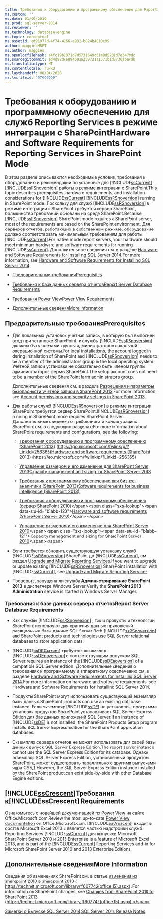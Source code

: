 ```yaml
---
title: Требования к оборудованию и программному обеспечению для Reporting Services в режиме интеграции с SharePoint | Документация Майкрософт
ms.custom: ''
ms.date: 01/09/2019
ms.prod: sql-server-2014
ms.reviewer: ''
ms.technology: database-engine
ms.topic: conceptual
ms.assetid: ed91877d-4f74-4266-a932-b824b4810c99
author: maggiesMSFT
ms.author: maggies
ms.openlocfilehash: a4fc19b2871d7d5731649c61a8d5231d7e3479dc
ms.sourcegitcommit: ad4d92dce894592a259721a1571b1d8736abacdb
ms.translationtype: MT
ms.contentlocale: ru-RU
ms.lasthandoff: 08/04/2020
ms.locfileid: "87668069"
---
```

# <a name="hardware-and-software-requirements-for-reporting-services-in-sharepoint-mode"></a><span data-ttu-id="b1abb-102">Требования к оборудованию и программному обеспечению для служб Reporting Services в режиме интеграции с SharePoint</span><span class="sxs-lookup"><span data-stu-id="b1abb-102">Hardware and Software Requirements for Reporting Services in SharePoint Mode</span></span>

  <span data-ttu-id="b1abb-103">В этом разделе описываются необходимые условия, требования к оборудованию и рекомендации по установке для [!INCLUDE[ssCurrent](../../includes/sscurrent-md.md)] [!INCLUDE[ssRSnoversion](../../includes/ssrsnoversion-md.md)] работы в режиме интеграции с SharePoint.</span><span class="sxs-lookup"><span data-stu-id="b1abb-103">This topic describes prerequisites, hardware requirements, and installation considerations for [!INCLUDE[ssCurrent](../../includes/sscurrent-md.md)] [!INCLUDE[ssRSnoversion](../../includes/ssrsnoversion-md.md)] running in SharePoint mode.</span></span> <span data-ttu-id="b1abb-104">Поскольку для служб [!INCLUDE[ssRSnoversion](../../includes/ssrsnoversion-md.md)] в режиме интеграции с SharePoint требуется сервер SharePoint, большинство требований основаны на среде SharePoint.</span><span class="sxs-lookup"><span data-stu-id="b1abb-104">Because [!INCLUDE[ssRSnoversion](../../includes/ssrsnoversion-md.md)] SharePoint mode requires a SharePoint server, most of the requirements are based on the SharePoint environment.</span></span> <span data-ttu-id="b1abb-105">Для серверов отчетов, работающих в собственном режиме, оборудование должно соответствовать минимальным требованиям для работы [!INCLUDE[ssCurrent](../../includes/sscurrent-md.md)].</span><span class="sxs-lookup"><span data-stu-id="b1abb-105">For native mode report servers, your hardware should meet minimum hardware and software requirements for running [!INCLUDE[ssCurrent](../../includes/sscurrent-md.md)].</span></span> <span data-ttu-id="b1abb-106">Дополнительные сведения см. в разделе [Hardware and Software Requirements for Installing SQL Server 2014](hardware-and-software-requirements-for-installing-sql-server.md).</span><span class="sxs-lookup"><span data-stu-id="b1abb-106">For more information, see [Hardware and Software Requirements for Installing SQL Server 2014](hardware-and-software-requirements-for-installing-sql-server.md).</span></span>  
  
-   [<span data-ttu-id="b1abb-107">Предварительные требования</span><span class="sxs-lookup"><span data-stu-id="b1abb-107">Prerequisites</span></span>](#bkmk_prereq)  
  
-   [<span data-ttu-id="b1abb-108">Требования к базе данных сервера отчетов</span><span class="sxs-lookup"><span data-stu-id="b1abb-108">Report Server Database Requirements</span></span>](#bkmk_report_server_database)  
  
-   [<span data-ttu-id="b1abb-109">Требования Power View</span><span class="sxs-lookup"><span data-stu-id="b1abb-109">Power View Requirements</span></span>](#bkmk_powerview)  
  
-   [<span data-ttu-id="b1abb-110">Дополнительные сведения</span><span class="sxs-lookup"><span data-stu-id="b1abb-110">More Information</span></span>](#bkmk_more_information)  
  
##  <a name="prerequisites"></a><a name="bkmk_prereq"></a> <span data-ttu-id="b1abb-111">Предварительные требования</span><span class="sxs-lookup"><span data-stu-id="b1abb-111">Prerequisites</span></span>  
  
-   <span data-ttu-id="b1abb-112">Для локальных установок учетная запись, в которую был выполнен вход при установке SharePoint, и службы [!INCLUDE[ssRSnoversion](../../includes/ssrsnoversion-md.md)] должны быть членами группы администраторов локальной операционной системы.</span><span class="sxs-lookup"><span data-stu-id="b1abb-112">For local installations, the account logged in during installation of SharePoint and [!INCLUDE[ssRSnoversion](../../includes/ssrsnoversion-md.md)] needs to be a member of the administrators group in the local operating system.</span></span> <span data-ttu-id="b1abb-113">Учетной записи установки не обязательно быть членом группы администраторов фермы SharePoint.</span><span class="sxs-lookup"><span data-stu-id="b1abb-113">The setup account does not need to be a member of the SharePoint farm administrators group.</span></span>  
  
     <span data-ttu-id="b1abb-114">Дополнительные сведения см. в разделе [Разрешения и параметры безопасности учетной записи в SharePoint 2013](https://technet.microsoft.com/library/cc678863.aspx).</span><span class="sxs-lookup"><span data-stu-id="b1abb-114">For more information, see [Account permissions and security settings in SharePoint 2013](https://technet.microsoft.com/library/cc678863.aspx).</span></span>  
  
-   <span data-ttu-id="b1abb-115">Для работы служб [!INCLUDE[ssRSnoversion](../../includes/ssrsnoversion-md.md)] в режиме интеграции SharePoint требуется сервер SharePoint.</span><span class="sxs-lookup"><span data-stu-id="b1abb-115">[!INCLUDE[ssRSnoversion](../../includes/ssrsnoversion-md.md)] running in SharePoint mode requires SharePoint Server.</span></span> <span data-ttu-id="b1abb-116">Дополнительные сведения о требованиях и конфигурациях SharePoint см. в следующих разделах:</span><span class="sxs-lookup"><span data-stu-id="b1abb-116">For more information about SharePoint requirements and configurations, see the following:</span></span>  
  
    -   <span data-ttu-id="b1abb-117">[Требования к оборудованию и программному обеспечению (SharePoint 2013)](https://go.microsoft.com/fwlink/p/?LinkId=256365) (https://go.microsoft.com/fwlink/p/?LinkId=256365)</span><span class="sxs-lookup"><span data-stu-id="b1abb-117">[Hardware and software requirements (SharePoint 2013)](https://go.microsoft.com/fwlink/p/?LinkId=256365) (https://go.microsoft.com/fwlink/p/?LinkId=256365)</span></span>  
  
    -   [<span data-ttu-id="b1abb-118">Управление размером и его изменение для SharePoint Server 2013</span><span class="sxs-lookup"><span data-stu-id="b1abb-118">Capacity management and sizing for SharePoint Server 2013</span></span>](https://technet.microsoft.com/library/cc261700.aspx)  
  
    -   [<span data-ttu-id="b1abb-119">Требования к программному обеспечению для бизнес-аналитики (SharePoint 2013)</span><span class="sxs-lookup"><span data-stu-id="b1abb-119">Software requirements for business intelligence (SharePoint 2013)</span></span>](https://go.microsoft.com/fwlink/p/?LinkId=256367)  
  
    -   <span data-ttu-id="b1abb-120">[Требования к оборудованию и программному обеспечению (сервер SharePoint 2010)](https://technet.microsoft.com/library/cc262485\(v=office.14\))</span><span class="sxs-lookup"><span data-stu-id="b1abb-120">[Hardware and software requirements (SharePoint Server 2010)](https://technet.microsoft.com/library/cc262485\(v=office.14\))</span></span>  
  
    -   <span data-ttu-id="b1abb-121">[Управление размером и его изменение для SharePoint Server 2010](https://technet.microsoft.com/library/cc261700.aspx\(v=office.14\))</span><span class="sxs-lookup"><span data-stu-id="b1abb-121">[Capacity management and sizing for SharePoint Server 2010](https://technet.microsoft.com/library/cc261700.aspx\(v=office.14\))</span></span>  
  
-   <span data-ttu-id="b1abb-122">Если требуется обновить существующую установку служб [!INCLUDE[ssRSnoversion](../../includes/ssrsnoversion-md.md)] SharePoint до [!INCLUDE[ssCurrent](../../includes/sscurrent-md.md)], см. раздел [Upgrade and Migrate Reporting Services](../../reporting-services/install-windows/upgrade-and-migrate-reporting-services.md).</span><span class="sxs-lookup"><span data-stu-id="b1abb-122">If you want to upgrade or update existing [!INCLUDE[ssRSnoversion](../../includes/ssrsnoversion-md.md)] SharePoint installation with [!INCLUDE[ssCurrent](../../includes/sscurrent-md.md)], see [Upgrade and Migrate Reporting Services](../../reporting-services/install-windows/upgrade-and-migrate-reporting-services.md).</span></span>  
  
-   <span data-ttu-id="b1abb-123">Проверьте, запущена ли служба **Администрирование SharePoint 2013** в диспетчере Windows Server.</span><span class="sxs-lookup"><span data-stu-id="b1abb-123">Verify the **SharePoint 2013 Administration** service is started in Windows Server Manager.</span></span>  
  
###  <a name="report-server-database-requirements"></a><a name="bkmk_report_server_database"></a><span data-ttu-id="b1abb-124">Требования к базе данных сервера отчетов</span><span class="sxs-lookup"><span data-stu-id="b1abb-124">Report Server Database Requirements</span></span>  
  
-   <span data-ttu-id="b1abb-125">Как службы [!INCLUDE[ssRSnoversion](../../includes/ssrsnoversion-md.md)] , так и продукты и технологии SharePoint используют для хранения данных приложений реляционные базы данных SQL Server.</span><span class="sxs-lookup"><span data-stu-id="b1abb-125">Both [!INCLUDE[ssRSnoversion](../../includes/ssrsnoversion-md.md)] and SharePoint products and technologies use SQL Server relational databases to store application data.</span></span>  
  
-   [!INCLUDE[ssRSCurrent](../../includes/ssrscurrent-md.md)] <span data-ttu-id="b1abb-126">требуется экземпляр [!INCLUDE[ssDEnoversion](../../includes/ssdenoversion-md.md)] с соответствующим выпуском SQL Server.</span><span class="sxs-lookup"><span data-stu-id="b1abb-126">requires an instance of the [!INCLUDE[ssDEnoversion](../../includes/ssdenoversion-md.md)] of a compatible SQL Server edition.</span></span> <span data-ttu-id="b1abb-127">Дополнительные сведения о требованиях к программному и аппаратному обеспечению см. в разделе [Hardware and Software Requirements for Installing SQL Server 2014](hardware-and-software-requirements-for-installing-sql-server.md).</span><span class="sxs-lookup"><span data-stu-id="b1abb-127">For more information on hardware and software requirements, see [Hardware and Software Requirements for Installing SQL Server 2014](hardware-and-software-requirements-for-installing-sql-server.md).</span></span>  
  
-   <span data-ttu-id="b1abb-128">Продукты SharePoint могут использовать существующий экземпляр базы данных.</span><span class="sxs-lookup"><span data-stu-id="b1abb-128">SharePoint products can use an existing database instance.</span></span> <span data-ttu-id="b1abb-129">Если экземпляр [!INCLUDE[ssDE](../../includes/ssde-md.md)] не установлен, программа установки продуктов SharePoint устанавливает SQL Server Express Edition для баз данных приложений SQL Server.</span><span class="sxs-lookup"><span data-stu-id="b1abb-129">If an instance of [!INCLUDE[ssDE](../../includes/ssde-md.md)] is not installed, the SharePoint Products Setup program installs SQL Server Express Edition for the SharePoint application databases.</span></span>  
  
-   <span data-ttu-id="b1abb-130">Экземпляр сервера отчетов не может использовать для своей базы данных выпуск SQL Server Express Edition.</span><span class="sxs-lookup"><span data-stu-id="b1abb-130">The report server instance cannot use the SQL Server Express Edition for its database.</span></span> <span data-ttu-id="b1abb-131">Однако экземпляр SQL Server Express Edition, установленный продуктом SharePoint, может существовать параллельно с другими выпусками ядра СУБД.</span><span class="sxs-lookup"><span data-stu-id="b1abb-131">However, the SQL Server Express Edition instance installed by the SharePoint product can exist side-by-side with other Database Engine editions.</span></span>  
  
##  <a name="sscrescent-requirements"></a><a name="bkmk_powerview"></a><span data-ttu-id="b1abb-132">[!INCLUDE[ssCrescent](../../includes/sscrescent-md.md)]Требования к</span><span class="sxs-lookup"><span data-stu-id="b1abb-132">[!INCLUDE[ssCrescent](../../includes/sscrescent-md.md)] Requirements</span></span>

 <span data-ttu-id="b1abb-133">Ознакомьтесь с новейшей [документацией по Power View](https://office.microsoft.com/excel-help/power-view-explore-visualize-and-present-your-data-HA102835634.aspx) на сайте Office.Microsoft.com.</span><span class="sxs-lookup"><span data-stu-id="b1abb-133">Review the most up-to-date [Power View documentation](https://office.microsoft.com/excel-help/power-view-explore-visualize-and-present-your-data-HA102835634.aspx) on Office.Microsoft.com.</span></span> [!INCLUDE[ssCrescent](../../includes/sscrescent-md.md)] <span data-ttu-id="b1abb-134">входит в состав Microsoft Excel 2013 и является частью надстройки служб Reporting Services [!INCLUDE[ssCurrent](../../includes/sscurrent-md.md)] для выпусков Microsoft SharePoint Server 2010 и 2013 Enterprise.</span><span class="sxs-lookup"><span data-stu-id="b1abb-134">is a feature of Microsoft Excel 2013, and is part of the [!INCLUDE[ssCurrent](../../includes/sscurrent-md.md)] Reporting Services add-in for Microsoft SharePoint Server 2010 and 2013 Enterprise Editions.</span></span>  
  
##  <a name="more-information"></a><a name="bkmk_more_information"></a> <span data-ttu-id="b1abb-135">Дополнительные сведения</span><span class="sxs-lookup"><span data-stu-id="b1abb-135">More Information</span></span>

 <span data-ttu-id="b1abb-136">Сведения об изменениях SharePoint см. в статье [изменения из sharepoint 2010 в sharepoint 2013](https://technet.microsoft.com/library/ff607742\(office.15\).aspx) ( https://technet.microsoft.com/library/ff607742(office.15).aspx) .</span><span class="sxs-lookup"><span data-stu-id="b1abb-136">For information on SharePoint changes, see [Changes from SharePoint 2010 to SharePoint 2013](https://technet.microsoft.com/library/ff607742\(office.15\).aspx) (https://technet.microsoft.com/library/ff607742(office.15).aspx).</span></span>  
  
 <span data-ttu-id="b1abb-137">[Заметки о Выпуске SQL Server 2014](https://go.microsoft.com/fwlink/?LinkID=296445).</span><span class="sxs-lookup"><span data-stu-id="b1abb-137">[SQL Server 2014 Release Notes](https://go.microsoft.com/fwlink/?LinkID=296445).</span></span>  
  
